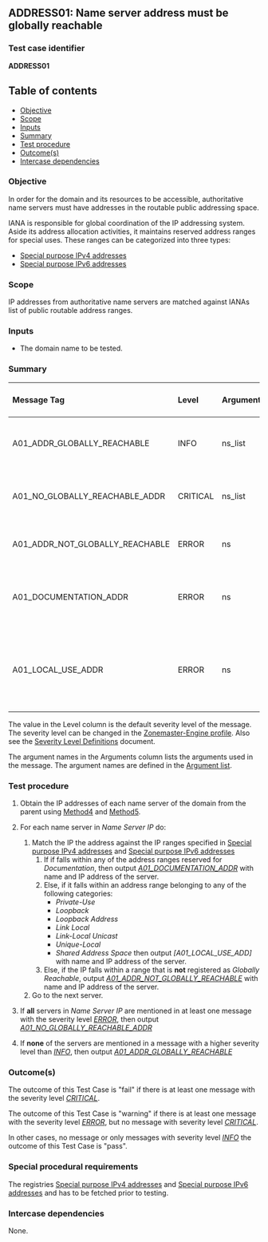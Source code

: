 ## ADDRESS01: Name server address must be globally reachable

### Test case identifier
**ADDRESS01** 

## Table of contents

* [Objective](#Objective)
* [Scope](#Scope)
* [Inputs](#Inputs)
* [Summary](#Summary)
* [Test procedure](#Test-procedure)
* [Outcome(s)](#Outcomes)
* [Intercase dependencies](#Intercase-dependencies)


### Objective

In order for the domain and its resources to be accessible, authoritative 
name servers must have addresses in the routable public addressing space.

IANA is responsible for global coordination of the IP addressing system.
Aside its address allocation activities, it maintains reserved address ranges
for special uses. These ranges can be categorized into three types:

* [Special purpose IPv4 addresses]
* [Special purpose IPv6 addresses]

### Scope

IP addresses from authoritative name servers are matched against IANAs list of public routable address ranges.

### Inputs

* The domain name to be tested.

### Summary

Message Tag                       | Level    | Arguments | Message ID for message tag
:-------------------------------- |:---------|:----------|:--------------------------
A01_ADDR_GLOBALLY_REACHABLE       | INFO     | ns_list   | IP addresses in "{ns_list}" listed as globally reachable.
A01_NO_GLOBALLY_REACHABLE_ADDR    | CRITICAL | ns_list   | None of the IP addresses in "{ns_list}" listed as globally reachable.
A01_ADDR_NOT_GLOBALLY_REACHABLE   | ERROR    | ns        | IP adress for "{ns}" not listed as globally reachable.
A01_DOCUMENTATION_ADDR            | ERROR    | ns        | IP adress for "{ns}" part of address range for documentation purposes.
A01_LOCAL_USE_ADDR                | ERROR    | ns        | IP adress for "{ns}" part of address range intended for local use on network or service provider level..


The value in the Level column is the default severity level of the message. The
severity level can be changed in the [Zonemaster-Engine profile]. Also see the
[Severity Level Definitions] document.

The argument names in the Arguments column lists the arguments used in the
message. The argument names are defined in the [Argument list].

### Test procedure 

1. Obtain the IP addresses of each name server of the domain from the parent using
   [Method4] and [Method5]. 

2. For each name server in *Name Server IP* do:
   1. Match the IP the address against the IP ranges specified in [Special purpose IPv4 addresses] and [Special purpose IPv6 addresses]
      1. If if falls within any of the address ranges reserved for *Documentation*, then output *[A01_DOCUMENTATION_ADDR]* with name and IP address of the server.
      2. Else, if it falls within an address range belonging to any of the following categories:  
         - *Private-Use*
         - *Loopback*
         - *Loopback Address*
         - *Link Local*
         - *Link-Local Unicast*
         - *Unique-Local*
         - *Shared Address Space*
         then output *[A01_LOCAL_USE_ADD]* with name and IP address of the server.
      3. Else, if the IP falls within a range that is **not** registered as *Globally Reachable*, output *[A01_ADDR_NOT_GLOBALLY_REACHABLE]* with name and IP address of the server.
   2. Go to the next server.
3. If **all** servers in *Name Server IP* are mentioned in at least one message with the severity level *[ERROR]*, then output *[A01_NO_GLOBALLY_REACHABLE_ADDR]* 
4. If **none** of the servers are mentioned in a message with a higher severity level than *[INFO]*, then output *[A01_ADDR_GLOBALLY_REACHABLE]*
 

### Outcome(s)

The outcome of this Test Case is "fail" if there is at least one message
with the severity level *[CRITICAL]*.

The outcome of this Test Case is "warning" if there is at least one message
with the severity level *[ERROR]*, but no message with severity level
*[CRITICAL]*.

In other cases, no message or only messages with severity level
*[INFO]*  the outcome of this Test Case is "pass".

### Special procedural requirements

The registries [Special purpose IPv4 addresses] and [Special purpose IPv6 addresses] and has to be fetched prior to testing.

### Intercase dependencies

None.

 
[Special purpose IPv4 addresses]:   https://www.iana.org/assignments/iana-ipv4-special-registry/iana-ipv4-special-registry.xml 
[Special purpose IPv6 addresses]:   https://www.iana.org/assignments/iana-ipv6-special-registry/iana-ipv6-special-registry.xml
[Severity Level Definitions]:       ../SeverityLevelDefinitions.md
[Zonemaster-Engine profile]:        ../../../configuration/profiles.md
[Argument list]:                    ../ArgumentsForTestCaseMessages.md
[Method4]:                          ../Methods.md#method-4-obtain-glue-address-records-from-parent  
[Method5]:                          ../Methods.md#method-5-obtain-the-name-server-address-records-from-child
[A01_ADDR_GLOBALLY_REACHABLE]:      #summary 
[A01_NO_GLOBALLY_REACHABLE_ADDR]:   #summary 
[A01_ADDR_NOT_GLOBALLY_REACHABLE]:  #summary 
[A01_DOCUMENTATION_ADDR]:           #summary 
[A01_LOCAL_USE_ADDR]:               #summary 
[INFO]:                             ../SeverityLevelDefinitions.md#info
[WARNING]:                          ../SeverityLevelDefinitions.md#warning
[ERROR]:                            ../SeverityLevelDefinitions.md#error
[CRITICAL]:                         ../SeverityLevelDefinitions.md#critical
